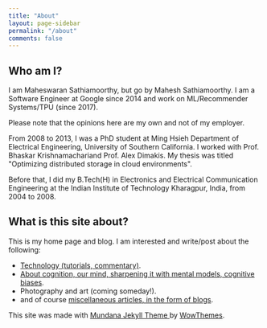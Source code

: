 ```yaml
---
title: "About"
layout: page-sidebar
permalink: "/about"
comments: false
---
```

## Who am I?
I am Maheswaran Sathiamoorthy, but go by Mahesh Sathiamoorthy. I am a Software Engineer at Google since 2014 and work on ML/Recommender Systems/TPU (since 2017).

Please note that the opinions here are my own and not of my employer.

From 2008 to 2013, I was a PhD student at Ming Hsieh Department of Electrical Engineering, University of Southern California. I worked with Prof. Bhaskar Krishnamachariand Prof. Alex Dimakis. My thesis was titled "Optimizing distributed storage in cloud environments".

Before that, I did my B.Tech(H) in Electronics and Electrical Communication Engineering at the Indian Institute of Technology Kharagpur, India, from 2004 to 2008.

## What is this site about?
This is my home page and blog. I am interested and write/post about the following:
* [Technology (tutorials, commentary)](/tech).
* [About cognition, our mind, sharpening it with mental models, cognitive biases](/mind-over-matter).
* Photography and art (coming someday!).
* and of course [miscellaneous articles, in the form of blogs](/blog).

This site was made with <a target="_blank" class="text-dark font-weight-bold" href="https://www.wowthemes.net/mundana-jekyll-theme/"> Mundana Jekyll Theme </a> by <a class="text-dark" target="_blank" href="https://www.wowthemes.net">WowThemes</a>.

